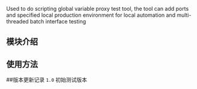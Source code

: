 
Used to do scripting global variable proxy test tool, the tool can add ports and specified local production environment for local automation and multi-threaded batch interface testing
<!-- 
主要是用自动化测试工具
1.支持文件代理
2.支持多线程测试
3.支持ip+port代理
-->

## 模块介绍
<!-- 
调用的API分别有
get_ip  关于http代理
get_ips 关于https的代理
proxy_url 代理池代理
proxy_file 文件本地代理

1.0版本暂时没有多线程,仅测试,后期会优化
 -->

## 使用方法
<!--  Porp_text_file.get_ip() -->

##版本更新记录
`1.0` 初始测试版本